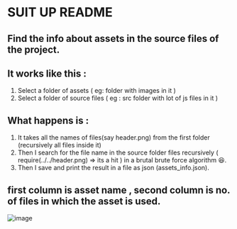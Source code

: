 # SUIT UP README

## Find the info about assets in the source files of the project.

## It works like this :
1. Select a folder of assets ( eg: folder with images in it )
2. Select a folder of source files ( eg : src folder with lot of js files in it )

## What happens is :
1. It takes all the names of files(say header.png) from the first folder (recursively all files inside it)
2. Then I search for the file name in the source folder files recursively ( require(../../header.png) => its a hit ) in a brutal brute force algorithm 😆.
3. Then I save and print the result in a file as json (assets_info.json).

## first column is asset name , second column is no. of files in which the asset is used.

![image](https://user-images.githubusercontent.com/38370391/124269295-55eafa80-db58-11eb-8c75-ba9e2da75301.png)
